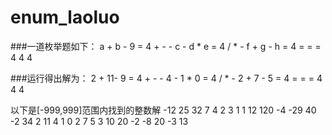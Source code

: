 # enum_laoluo

###一道枚举题如下：
        a + b - 9 = 4
        +   -   -
        c - d * e = 4
        /   *   -
        f + g - h = 4
        =   =   =
        4   4   4

###运行得出解为：
        2 + 11- 9 = 4
        +   -   -
        4 - 1 * 0 = 4
        /   *   -
        2 + 7 - 5 = 4
        =   =   =
        4   4   4

以下是[-999,999]范围内找到的整数解
-12 25 32 7 4 2 3 1
1 12 120 -4 -29 40 -2 34
2 11 4 1 0 2 7 5
3 10 20 -2 -8 20 -3 13
